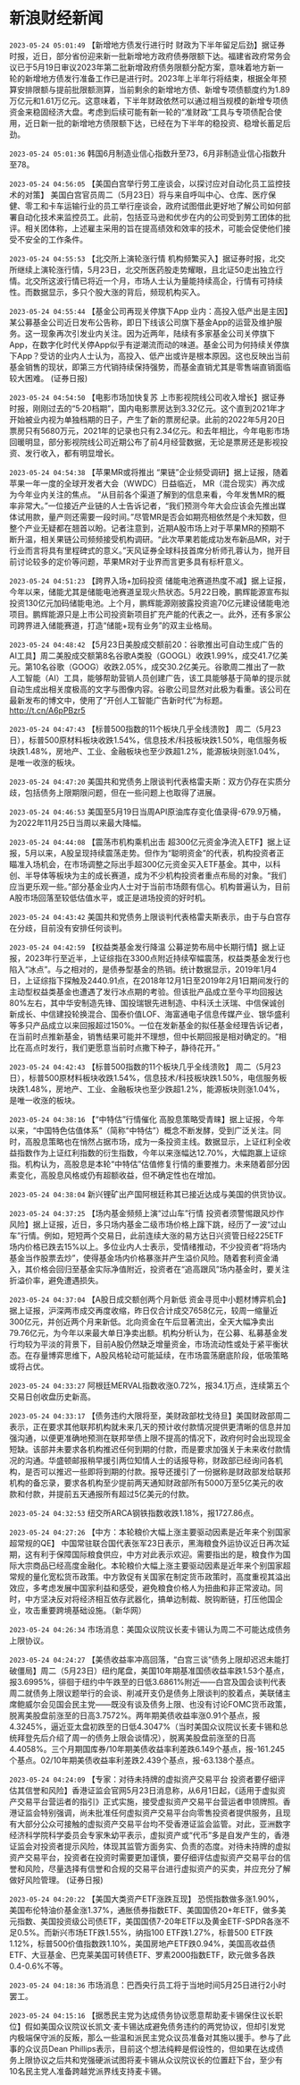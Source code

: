 # 新浪财经新闻
`2023-05-24 05:01:49` 【新增地方债发行进行时 财政为下半年留足后劲】据证券时报，近日，部分省份迎来新一批新增地方政府债券限额下达。福建省政府常务会议已于5月19日审议2023年第二批新增政府债务限额分配方案，意味着地方新一轮的新增地方债发行准备工作已是进行时。2023年上半年行将结束，根据全年预算安排限额与提前批限额测算，当前剩余的新增地方债、新增专项债额度约为1.89万亿元和1.61万亿元。这意味着，下半年财政依然可以通过相当规模的新增专项债资金来稳固经济大盘。考虑到后续可能有新一轮的“准财政”工具与专项债配合使用，近日新一批的新增地方债限额下达，已经在为下半年的稳投资、稳增长蓄足后劲。

`2023-05-24 05:01:36` 韩国6月制造业信心指数升至73，6月非制造业信心指数升至78。

`2023-05-24 04:56:05` 【美国白宫举行劳工座谈会，以探讨应对自动化员工监控技术的对策】 美国白宫官员周二（5月23日）将与来自呼叫中心、仓库、医疗保健、零工和卡车运输行业的员工举行座谈会，政府试图借此更好地了解公司如何部署自动化技术来监控员工。此前，包括亚马逊和优步在内的公司受到劳工团体的批评。相关团体称，上述雇主采用的旨在提高绩效和效率的技术，可能会促使他们接受不安全的工作条件。

`2023-05-24 04:55:53` 【北交所上演轮涨行情 机构频繁买入】据证券时报，北交所继续上演轮涨行情，5月23日，北交所医药股走势耀眼，且北证50走出独立行情。北交所这波行情已将近一个月，市场人士认为量能持续高企，行情有可持续性。而数据显示，多只个股大涨的背后，频现机构买入。

`2023-05-24 04:55:44` 【基金公司再现关停旗下App 业内：高投入低产出是主因】某公募基金公司近日发布公告称，即日下线该公司旗下基金App的运营及维护服务。这一现象再次引发业内关注。因为近两年，陆续有多家基金公司关停旗下App，在数字化时代关停App似乎有逆潮流而动的味道。基金公司为何持续关停旗下App？受访的业内人士认为，高投入、低产出或许是根本原因。这也反映出当前基金销售的现状，即第三方代销持续保持强势，而基金直销尤其是零售端直销面临较大困难。 (证券日报)

`2023-05-24 04:54:50` 【电影市场加快复苏 上市影视院线公司收入增长】据证券时报，刚刚过去的“5·20档期”，国内电影票房达到3.32亿元。这个直到2021年才开始被业内视为单独档期的日子，产生了新的票房纪录。此前的2022年5月20日票房只有5680万元，2021年的记录也只有2.34亿元。和去年相比，今年电影市场回暖明显，部分影视院线公司近期公布了前4月经营数据，无论是票房还是影视投资、发行收入，都有明显增长。

`2023-05-24 04:54:38` 【苹果MR或将推出 “果链”企业频受调研】据上证报，随着苹果一年一度的全球开发者大会（WWDC）日益临近， MR（混合现实）再次成为今年业内关注的焦点。 “从目前各个渠道了解到的信息来看，今年发售MR的概率非常大。”一位接近产业链的人士告诉记者，“我们预测今年大会应该会先推出媒体试用款，量产则还需要一段时间。”尽管MR是否会如期亮相依然是个未知数，但整个产业无疑都在翘首以盼。记者注意到，近期A股市场上对于苹果MR的预期不断升温，相关果链公司频频接受机构调研。“此次苹果若能成功发布新品MR，对于行业而言将具有里程碑式的意义。”天风证券全球科技首席分析师孔蓉认为，抛开目前讨论较多的定价等问题，苹果MR对于业界而言更多具有标杆意义。

`2023-05-24 04:51:23` 【跨界入场+加码投资 储能电池赛道热度不减】据上证报，今年以来，储能尤其是储能电池赛道呈现火热状态。5月22日晚，鹏辉能源宣布拟投资130亿元加码储能电池。上个月，鹏辉能源刚披露投资逾70亿元建设储能电池项目。鹏辉能源只是上市公司投资新项目扩充产能的代表之一。此外，还有多家公司跨界进入储能赛道，打造“储能+现有业务”的双主业格局。

`2023-05-24 04:48:42` 【5月23日美股成交额前20：谷歌推出可自动生成广告的AI工具】周二美股成交额第8名谷歌A类股（GOOGL）收跌1.99%，成交41.7亿美元。第10名谷歌（GOOG）收跌2.05%，成交30.2亿美元。谷歌周二推出了一款人工智能（AI）工具，能够帮助营销人员创建广告，该工具能够基于简单的提示就自动生成出相关度极高的文字与图像内容。谷歌公司显然对此极为看重。该公司在最新发布的博文中，使用了“开创人工智能广告新时代”为标题。http://t.cn/A6pPBzr5

`2023-05-24 04:47:43` 【标普500指数的11个板块几乎全线溃败】 周二（5月23日），标普500原材料板块收跌1.54%，信息技术/科技板块跌1.50%，电信服务板块跌1.48%，房地产、工业、金融板块也至少跌超1.2%，能源板块则涨1.04%，是唯一收涨的板块。

`2023-05-24 04:47:20` 美国共和党债务上限谈判代表格雷夫斯：双方仍存在实质分歧，包括债务上限期限问题，但在一些问题上也取得了进展。

`2023-05-24 04:46:53` 美国至5月19日当周API原油库存变化值录得-679.9万桶，为2022年11月25日当周以来最大降幅。

`2023-05-24 04:44:08` 【震荡市机构乘机出击 超300亿元资金净流入ETF】据上证报，5月以来，A股呈现持续震荡走势。但作为“聪明资金”的代表，机构投资者正瞄准入场机会，在市场调整之际出手超300亿元资金买入ETF基金。其中，以科创、半导体等板块为主的成长赛道，成为不少机构投资者重点布局的对象。“我们应当更乐观一些。”部分基金业内人士对于当前市场颇有信心。机构普遍认为，目前A股市场回落至较低估值水平，或正是进场投资的好时机。

`2023-05-24 04:43:42` 美国共和党债务上限谈判代表格雷夫斯表示，由于与白宫存在分歧，目前没有安排任何谈判。

`2023-05-24 04:42:59` 【权益类基金发行降温 公募逆势布局中长期行情】据上证报，2023年行至近半，上证综指在3300点附近持续窄幅震荡，权益类基金发行也陷入“冰点”。与之相对的，是债券型基金的热销。统计数据显示，2019年1月4日，上证综指下探触及2440.91点，在2018年12月1日至2019年2月1日期间发行的主动型权益类基金也遭遇了发行冰点期的考验。但该批产品成立至今平均回报达80%左右，其中华安制造先锋、国投瑞银先进制造、中科沃土沃瑞、中信保诚创新成长、中信建投轮换混合、国泰价值LOF、海富通电子信息传媒产业、银华盛利等多只产品成立以来回报超过150%。一位在发新基金的拟任基金经理告诉记者，在当前时点推新基金，销售结果可能并不理想，但中长期回报是相对确定的。“相比在高点时发行，我们更愿意当前时点撒下种子，静待花开。”

`2023-05-24 04:42:43` 【标普500指数的11个板块几乎全线溃败】 周二（5月23日），标普500原材料板块收跌1.54%，信息技术/科技板块跌1.50%，电信服务板块跌1.48%，房地产、工业、金融板块也至少跌超1.2%，能源板块则涨1.04%，是唯一收涨的板块。

`2023-05-24 04:38:16` 【“中特估”行情催化 高股息策略受青睐】据上证报，今年以来，“中国特色估值体系”（简称“中特估”）概念不断发酵，受到广泛关注。同时，高股息策略也在悄然占据市场，成为一条投资主线。数据显示，上证红利全收益指数作为上证红利指数的衍生指数，今年以来涨幅达12.70%，大幅跑赢上证综指。机构认为，高股息是本轮“中特估”估值修复行情的重要推力。未来随着部分因素变化，高股息风格或仍有超额收益，但不确定性也在增加。

`2023-05-24 04:38:04` 新兴锂矿出产国阿根廷称其已接近达成与美国的供货协议。

`2023-05-24 04:37:25` 【场内基金频频上演“过山车”行情 投资者须警惕跟风炒作风险】据上证报，近日，多只场内基金二级市场价格上蹿下跳，经历了一波“过山车”行情。例如，短短两个交易日，此前连续大涨的易方达日兴资管日经225ETF场内价格已跌去15%以上。多位业内人士表示，受情绪推动，不少投资者“将场内基金当作股票去炒”，使得基金场内价格暴涨并产生溢价风险。随着套利资金涌入，其价格会回归至基金实际净值附近，投资者在“追高跟风”场内基金时，要关注折溢价率，避免遭遇损失。

`2023-05-24 04:37:04` 【A股日成交额创两个月新低 资金寻觅中小题材博弈机会】据上证报，沪深两市成交再度收缩，昨日仅合计成交7658亿元，较周一缩量近300亿元，并创近两个月来新低。北向资金在午后显著流出，全天大幅净卖出79.76亿元，为今年以来最大单日净卖出额。机构分析认为，在公募、私募基金发行均较为平淡的背景下，目前A股仍然缺乏增量资金，市场流动性或处于紧平衡状态。在存量博弈思维下，A股风格轮动可能延续，在市场震荡磨底阶段，低吸策略或将占优。

`2023-05-24 04:33:27` 阿根廷MERVAL指数收涨0.72%，报34.1万点，连续第五个交易日创收盘历史新高。

`2023-05-24 04:33:17` 【债务违约大限将至，美财政部枕戈待旦】美国财政部周二表示，正在要求其他联邦机构就未来几天的预计收付款情况提供更清晰的信息并加强沟通，以便更准确地预测在联邦举债上限不提高的情况下，政府何时会出现现金短缺。该部并未要求各机构推迟任何到期的付款，而是要求加强关于未来收付款情况的沟通。华盛顿邮报稍早援引两位知情人士的话报导称，财政部已经询问各机构，是否可以推迟一些即将到期的付款。报导还援引了一份据称是财政部发给联邦机构的备忘录，要求各机构至少提前两天通知财政部所有5000万至5亿美元的收款和付款，并提前五天通报所有超过5亿美元的付款。

`2023-05-24 04:32:53` 纽交所ARCA钢铁指数收跌1.18%，报1727.86点。

`2023-05-24 04:27:26` 【中方：本轮粮价大幅上涨主要驱动因素是近年来个别国家超常规的QE】 中国常驻联合国代表张军23日表示，黑海粮食外运协议近日再次延期，这有利于保障国际粮食供应，中方对此表示欢迎。需要指出的是，粮食作为国际大宗商品已经高度金融化。本轮粮价大幅上涨主要驱动因素是近年来个别国家超常规的量化宽松货币政策。中方敦促有关国家在制定货币政策时，高度重视其溢出效应，多考虑发展中国家利益和感受，避免粮食价格人为扭曲和非正常波动。同时，中方坚决反对将经济相互依存武器化，搞单边制裁、脱钩断链，打压他国企业，攻击重要跨境基础设施。（新华网）

`2023-05-24 04:26:34` 市场消息：美国众议院议长麦卡锡认为周二不可能达成债务上限协议。

`2023-05-24 04:24:27` 【美债收益率冲高回落，“白宫三谈”债务上限却迟迟未能打破僵局】周二（5月23日）纽约尾盘，美国10年期基准国债收益率跌1.53个基点，报3.6995%，徘徊于纽约中午跌至的日低3.6861%附近——白宫及国会谈判代表周二就债务上限议题举行的会谈、削减开支仍是债务上限谈判的胶着点，美联储主席鲍威尔会见国会民主党——既没有谈及债务上限、也没有讨论FOMC货币政策，脱离美股盘前涨至的日高3.7572%。两年期美债收益率涨0.91个基点，报4.3245%，逼近亚太盘初跌至的日低4.3047%（当时美国众议院议长麦卡锡和总统拜登先后介绍了周一的债务上限会谈情况），脱离美股盘前涨至的日高4.4058%。三个月期国库券/10年期美债收益率利差跌6.149个基点，报-161.245个基点。02/10年期美债收益率利差跌2.439个基点，报-63.138个基点。

`2023-05-24 04:24:09` 【专家：对待未持牌的虚拟资产交易平台 投资者要仔细评估其信誉和风险】香港证监会官网5月23日消息称，从6月1日起，《适用于虚拟资产交易平台营运者的指引》正式实施，接受虚拟资产交易平台营运者申领牌照。香港证监会特别强调，尚未批准任何虚拟资产交易平台向零售投资者提供服务，且现有大部分公众可接触的虚拟资产交易平台均不受香港证监会监管。对此，亚洲数字经济科学院科学委员会专家朱幼平表示，虚拟资产或“代币”多是自发产生的，香港证监会对投资者提示风险，体现其监管方面务实、负责的态度。对待未持牌的虚拟资产交易平台，投资者在投资时需要更加谨慎，要仔细评估虚拟资产交易平台的信誉和风险，尽量选择有信誉和合规的交易平台进行虚拟资产的买卖，并应充分了解做好风险管理。 (证券日报)

`2023-05-24 04:20:22` 【美国大类资产ETF涨跌互现】 恐慌指数做多涨1.90%，美国布伦特油价基金涨1.37%，通胀债券指数ETF、美国国债20+年ETF，做多美元指数、美国投资级公司债ETF，美国国债7-20年ETF以及黄金ETF-SPDR各涨不足0.5%。而新兴市场ETF跌1.55%，纳指100 ETF跌1.27%，标普500 ETF跌1.12%，标普500价值指数跌1.10%，美国房地产ETF跌0.94%，美国高收益债ETF、大豆基金、巴克莱美国可转债ETF、罗素2000指数ETF，欧元做多各跌0.4-0.6%不等。

`2023-05-24 04:18:36` 市场消息：巴西央行员工将于当地时间5月25日进行2小时罢工。

`2023-05-24 04:15:16` 【据悉民主党为达成债务协议愿意帮助麦卡锡保住议长职位】假如美国众议院议长凯文·麦卡锡达成避免债务违约的两党协议，但却引发党内极端保守派的反叛，那么一些温和派民主党众议员准备对其施以援手。参与了此事的众议员Dean Phillips表示，目前这个想法纯粹是假设性的，但如果在达成债务上限协议之后共和党强硬派试图将麦卡锡从众议院议长的位置赶下台，至少有10名民主党人准备跨越党派界线支持麦卡锡。

